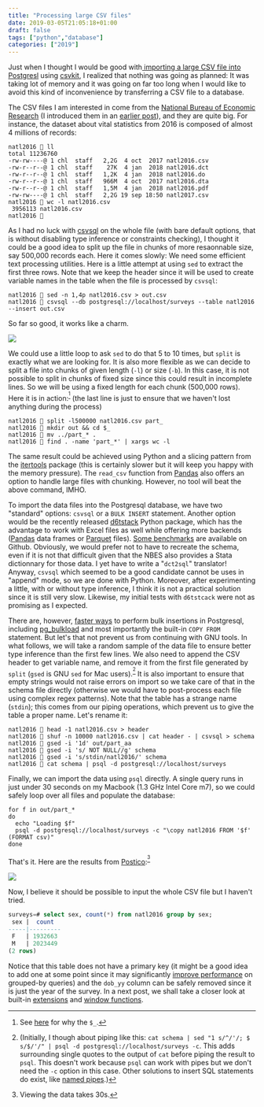 ```yaml
---
title: "Processing large CSV files"
date: 2019-03-05T21:05:18+01:00
draft: false
tags: ["python","database"]
categories: ["2019"]
---
```


Just when I thought I would be good with[ importing a large CSV file into Postgresl](/micro/working-with-large-data-files) using [csvkit](https://csvkit.readthedocs.io/en/1.0.3/), I realized that nothing was going as planned: It was taking lot of memory and it was going on far too long when I would like to avoid this kind of inconvenience by transferring a CSV file to a database.

<!--more-->

The CSV files I am interested in come from the [National Bureau of Economic Research](http://www.nber.org/data/vital-statistics-natality-data.html) (I introduced them in an [earlier post](/post/exploratory-desktop-app/)), and they are quite big. For instance, the dataset about vital statistics from 2016 is composed of almost 4 millions of records:

```shell
natl2016  ll
total 11236760
-rw-rw----@ 1 chl  staff   2,2G  4 oct  2017 natl2016.csv
-rw-r--r--@ 1 chl  staff    27K  4 jan  2018 natl2016.dct
-rw-r--r--@ 1 chl  staff   1,2K  4 jan  2018 natl2016.do
-rw-r--r--@ 1 chl  staff   966M  4 oct  2017 natl2016.dta
-rw-r--r--@ 1 chl  staff   1,5M  4 jan  2018 natl2016.pdf
-rw-rw----@ 1 chl  staff   2,2G 19 sep 18:50 natl2017.csv
natl2016  wc -l natl2016.csv
 3956113 natl2016.csv
natl2016 
```

As I had no luck with [csvsql](https://csvkit.readthedocs.io/en/0.9.1/scripts/csvsql.html) on the whole file (with bare default options, that is without disabling type inference or constraints checking), I thought it could be a good idea to split up the file in chunks of more resaonnable size, say 500,000 records each. Here it comes slowly: We need some efficient text processing utilities. Here is a little attempt at using `sed` to extract the first three rows. Note that we keep the header since it will be used to create variable names in the table when the file is processed by `csvsql`:

```shell
natl2016  sed -n 1,4p natl2016.csv > out.csv
natl2016  csvsql --db postgresql://localhost/surveys --table natl2016 --insert out.csv
```

So far so good, it works like a charm.

![](/img/2019-03-06-07-32-02.png)

We could use a little loop to ask `sed` to do that 5 to 10 times, but `split` is exactly what we are looking for. It is also more flexible as we can decide to split a file into chunks of given length (`-l`) or size (`-b`). In this case, it is not possible to split in chunks of fixed size since this could result in incomplete lines. So we will be using a fixed length for each chunk (500,000 rows). Here it is in action:<sup>[^1]</sup> (the last line is just to ensure that we haven't lost anything during the process)

```shell
natl2016  split -l500000 natl2016.csv part_
natl2016  mkdir out && cd $_
natl2016  mv ../part_* .
natl2016  find . -name 'part_*' | xargs wc -l
```

The same result could be achieved using Python and a slicing pattern from the [itertools](https://docs.python.org/2/library/itertools.html) package (this is certainly slower but it will keep you happy with the memory pressure). The `read_csv` function from [Pandas](https://pandas.pydata.org) also offers an option to handle large files with chunking. However, no tool will beat the above command, IMHO.

To import the data files into the Postgresql database, we have two "standard" options: `csvsql` or a `BULK INSERT` statement. Another option would be the recently released [d6tstack](https://github.com/d6t/d6tstack) Python package, which has the advantage to work with Excel files as well while offering more backends ([Pandas](https://pandas.pydata.org) data frames or [Parquet](https://drill.apache.org/docs/parquet-format/) files). [Some benchmarks](https://github.com/d6t/d6tstack/blob/master/examples-sql.ipynb) are available on Github. Obviously, we would prefer not to have to recreate the schema, even if it is not that difficult given that the NBES also provides a Stata dictionnary for those data. I yet have to write a "`dct2sql`" translator! Anyway, `csvsql` which seemed to be a good candidate cannot be uses in "append" mode, so we are done with Python. Moreover, after experimenting a little, with or without type inference, I think it is not a practical solution since it is still very slow. Likewise, my initial tests with `d6tstcack` were not as promising as I expected.

There are, however, [faster ways](https://stackoverflow.com/a/12207237) to perform bulk insertions in Postgresql, including [pg_bulkload](https://github.com/ossc-db/pg_bulkload/) and most importantly the built-in `COPY FROM` statement. But let's that not prevent us from continuing with GNU tools. In what follows, we will take a random sample of the data file to ensure better type inference than the first few lines. We also need to append the CSV header to get variable name, and remove it from the first file generated by `split` (`gsed` is GNU `sed` for Mac users).<sup>[^2]</sup> It is also important to ensure that empty strings would not raise errors on import so we take care of that in the schema file directly (otherwise we would have to post-process each file using complex regex patterns). Note that the table has a strange name (`stdin`); this comes from our piping operations, which prevent us to give the table a proper name. Let's rename it:

```shell
natl2016  head -1 natl2016.csv > header
natl2016  shuf -n 10000 natl2016.csv | cat header - | csvsql > schema
natl2016  gsed -i '1d' out/part_aa
natl2016  gsed -i 's/ NOT NULL//g' schema
natl2016  gsed -i 's/stdin/natl2016/' schema
natl2016  cat schema | psql -d postgresql://localhost/surveys
```

Finally, we can import the data using `psql` directly. A single query runs in just under 30 seconds on my Macbook (1.3 GHz Intel Core m7), so we could safely loop over all files and populate the database:

```shell
for f in out/part_*
do
  echo "Loading $f"
  psql -d postgresql://localhost/surveys -c "\copy natl2016 FROM '$f' (FORMAT csv)"
done
```

That's it. Here are the results from [Postico](https://eggerapps.at/postico/):<sup>[^3]</sup>

![](/img/2019-03-06-16-03-36.png)

Now, I believe it should be possible to input the whole CSV file but I haven't tried. 

```sql
surveys=# select sex, count(*) from natl2016 group by sex;
 sex |  count
-----|---------
 F   | 1932663
 M   | 2023449
(2 rows)
```

Notice that this table does not have a primary key (it might be a good idea to add one at some point since it may significantly [improve performance](https://dba.stackexchange.com/a/62725) on grouped-by queries) and the `dob_yy` column can be safely removed since it is just the year of the survey. In a next post, we shall take a closer look at built-in [extensions](https://www.postgresql.org/docs/9.4/sql-createextension.html) and [window functions](https://www.postgresql.org/docs/9.4/functions-window.html).


[^1]: See [here](https://unix.stackexchange.com/a/219627) for why the `$_`.
[^2]: (Initially, I though about piping like this: `cat schema | sed "1 s/^/'/; $ s/$/'/" | psql -d postgresql://localhost/surveys -c`. This adds surrounding single quotes to the output of `cat` before piping the result to `psql`. This doesn't work because `psql` can work with pipes but we don't need the `-c` option in this case. Other solutions to insert SQL statements do exist, like [named pipes](https://stackoverflow.com/a/7850704).)
[^3]: Viewing the data takes 30s.
